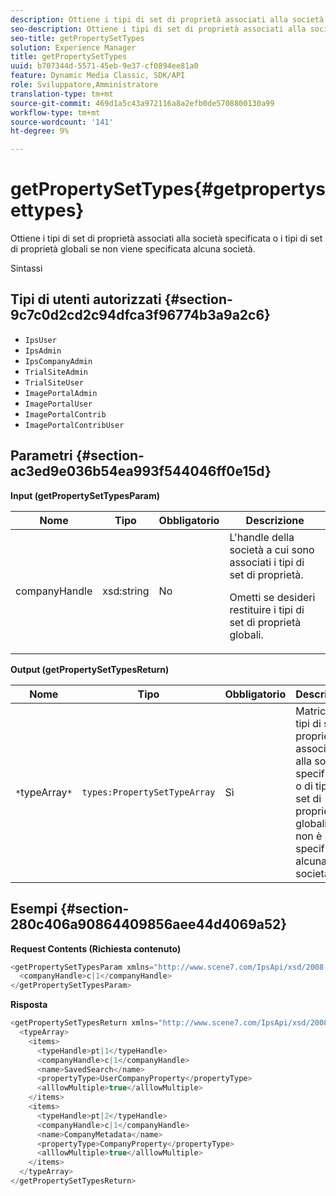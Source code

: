 ```yaml
---
description: Ottiene i tipi di set di proprietà associati alla società specificata o i tipi di set di proprietà globali se non viene specificata alcuna società.
seo-description: Ottiene i tipi di set di proprietà associati alla società specificata o i tipi di set di proprietà globali se non viene specificata alcuna società.
seo-title: getPropertySetTypes
solution: Experience Manager
title: getPropertySetTypes
uuid: b707344d-5571-45eb-9e37-cf0894ee81a0
feature: Dynamic Media Classic, SDK/API
role: Sviluppatore,Amministratore
translation-type: tm+mt
source-git-commit: 469d1a5c43a972116a8a2efb0de5708800130a99
workflow-type: tm+mt
source-wordcount: '141'
ht-degree: 9%

---
```



# getPropertySetTypes{#getpropertysettypes}

Ottiene i tipi di set di proprietà associati alla società specificata o i tipi di set di proprietà globali se non viene specificata alcuna società.

Sintassi

## Tipi di utenti autorizzati {#section-9c7c0d2cd2c94dfca3f96774b3a9a2c6}

* `IpsUser`
* `IpsAdmin`
* `IpsCompanyAdmin`
* `TrialSiteAdmin`
* `TrialSiteUser`
* `ImagePortalAdmin`
* `ImagePortalUser`
* `ImagePortalContrib`
* `ImagePortalContribUser`

## Parametri {#section-ac3ed9e036b54ea993f544046ff0e15d}

**Input (getPropertySetTypesParam)**

<table id="table_2590368FEEF04AD4B074412CBBA90F88"> 
 <thead> 
  <tr> 
   <th colname="col1" class="entry"> Nome </th> 
   <th colname="col2" class="entry"> Tipo </th> 
   <th colname="col3" class="entry"> Obbligatorio </th> 
   <th colname="col4" class="entry"> Descrizione </th> 
  </tr> 
 </thead>
 <tbody> 
  <tr> 
   <td colname="col1"> <span class="codeph"> <span class="varname"> companyHandle</span> </span> </td> 
   <td colname="col2"> <span class="codeph"> xsd:string</span> </td> 
   <td colname="col3"> No </td> 
   <td colname="col4">L'handle della società a cui sono associati i tipi di set di proprietà. <p>Ometti se desideri restituire i tipi di set di proprietà globali. </p> </td> 
  </tr> 
 </tbody> 
</table>

**Output (getPropertySetTypesReturn)**

| Nome | Tipo | Obbligatorio | Descrizione |
|---|---|---|---|
| `*`typeArray`*` | `types:PropertySetTypeArray` | Sì | Matrice di tipi di set di proprietà associati alla società specificata o di tipi di set di proprietà globali, se non è stata specificata alcuna società. |

## Esempi {#section-280c406a90864409856aee44d4069a52}

**Request Contents (Richiesta contenuto)**

```java
<getPropertySetTypesParam xmlns="http://www.scene7.com/IpsApi/xsd/2008-01-15">
  <companyHandle>c|1</companyHandle>
</getPropertySetTypesParam>
```

**Risposta**

```java
<getPropertySetTypesReturn xmlns="http://www.scene7.com/IpsApi/xsd/2008-01-15">
  <typeArray>
    <items>
      <typeHandle>pt|1</typeHandle>
      <companyHandle>c|1</companyHandle>
      <name>SavedSearch</name>
      <propertyType>UserCompanyProperty</propertyType>
      <alllowMultiple>true</alllowMultiple>
    </items>
    <items>
      <typeHandle>pt|2</typeHandle>
      <companyHandle>c|1</companyHandle>
      <name>CompanyMetadata</name>
      <propertyType>CompanyProperty</propertyType>
      <alllowMultiple>true</alllowMultiple>
    </items>
  </typeArray>
</getPropertySetTypesReturn>
```


